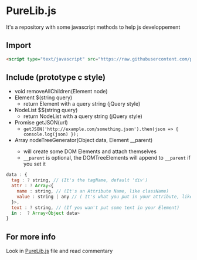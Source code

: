 # PureLib.js
It's a repository with some javascript methods to help js developpement

## Import

```html
<script type="text/javascript" src="https://raw.githubusercontent.com/purexo/PureLib.js/master/PureLib.js"></script>
```

## Include (prototype c style)
- void removeAllChildren(Element node)
- Element $(string query)
  - return Element with a query string (jQuery style)
- NodeList $$(string query)
  - return NodeList with a query string (jQuery style)
- Promise getJSON(url)
  - `getJSON('http://example.com/something.json').then(json => { console.log(json) });`
- Array<Element> nodeTreeGenerator(Object data, Element __parent)
  - will create some DOM Elements and attach themselves 
  - `__parent` is optional, the DOMTreeElements will append to `__parent` if you set it

```javascript
data : {
  tag : ? string, // (It's the tagName, default 'div')
  attr : ? Array<{
    name : string, // (It's an Attribute Name, like className)
    value : string | any // ( It's what you put in your attribute, like 'member')
  }>,
  text : ? string, // (If you wan't put some text in your Element)
  in :  ? Array<Object data>
}
```

## For more info
Look in [PureLib.js](https://github.com/purexo/PureLib.js/blob/master/PureLib.js) file and read commentary
